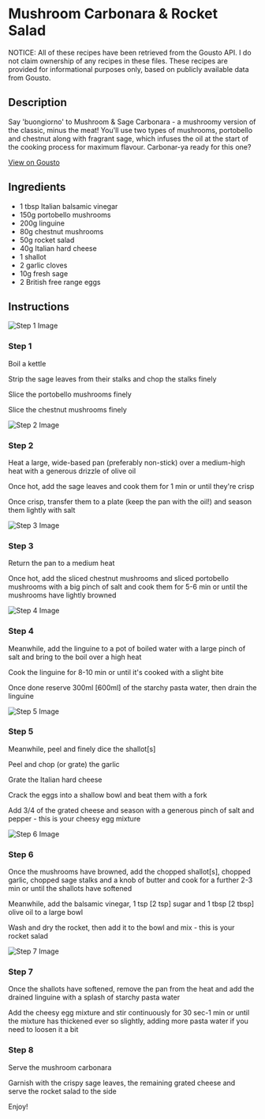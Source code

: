 # Mushroom Carbonara & Rocket Salad 

NOTICE: All of these recipes have been retrieved from the Gousto API. I do not claim ownership of any recipes in these files. These recipes are provided for informational purposes only, based on publicly available data from Gousto.

## Description

Say 'buongiorno' to Mushroom & Sage Carbonara - a mushroomy version of the classic, minus the meat! You'll use two types of mushrooms, portobello and chestnut along with fragrant sage, which infuses the oil at the start of the cooking process for maximum flavour. Carbonar-ya ready for this one?

[View on Gousto](https://www.gousto.co.uk/recipes/cookbook/mushroom-carbonara-rocket-salad)

## Ingredients

- 1 tbsp Italian balsamic vinegar
- 150g portobello mushrooms
- 200g linguine 
- 80g chestnut mushrooms 
- 50g rocket salad 
- 40g Italian hard cheese
- 1 shallot
- 2 garlic cloves 
- 10g fresh sage 
- 2 British free range eggs

## Instructions

![Step 1 Image](https://production-media.gousto.co.uk/cms/recipe-step-image/986.-step-1-x200.jpg)

### Step 1

Boil a kettle


Strip the sage&nbsp;leaves from their stalks and chop the stalks finely&nbsp;


Slice the portobello mushrooms finely


Slice the chestnut mushrooms finely

![Step 2 Image](https://production-media.gousto.co.uk/cms/recipe-step-image/986.-step-2-x200.jpg)

### Step 2

Heat a large, wide-based pan (preferably non-stick) over a medium-high heat with a generous drizzle of olive oil


Once hot, add the sage leaves and cook them for 1 min or until they're crisp


Once crisp, transfer them to a plate (keep the pan with the oil!) and season them lightly with&nbsp;salt

![Step 3 Image](https://production-media.gousto.co.uk/cms/recipe-step-image/986.-step-3-x200.jpg)

### Step 3

Return the pan to a medium heat&nbsp;


Once hot, add the sliced&nbsp;chestnut mushrooms and sliced&nbsp;portobello mushrooms with a big pinch of salt and cook them for 5-6 min or until the mushrooms have lightly browned

![Step 4 Image](https://production-media.gousto.co.uk/cms/recipe-step-image/986.-step-4-x200.jpg)

### Step 4

Meanwhile, add the linguine to a pot of boiled water with a large pinch of salt and bring to the boil over a high heat


Cook the linguine for 8-10 min or until it's cooked with a slight bite


Once done reserve 300ml <span class="text-danger">[600ml]</span> of the starchy pasta water, then drain the linguine

![Step 5 Image](https://production-media.gousto.co.uk/cms/recipe-step-image/986.-step-5-x200.jpg)

### Step 5

Meanwhile, peel and finely dice the shallot<span class="text-danger">[s]</span>


Peel and chop (or grate) the garlic


Grate the Italian hard cheese


Crack the eggs&nbsp;into a shallow bowl and beat them with a fork


Add 3/4 of the&nbsp;grated cheese and season with a generous pinch of salt and pepper - this is your&nbsp;cheesy egg mixture

![Step 6 Image](https://production-media.gousto.co.uk/cms/recipe-step-image/986.-step-6-x200.jpg)

### Step 6

Once the mushrooms have browned, add the chopped shallot<span class="text-danger">[s]</span>, chopped garlic, chopped sage stalks and a knob of butter and cook for a further 2-3 min or until the shallots have softened


Meanwhile, add the balsamic vinegar, 1 tsp <span class="text-danger">[2 tsp]</span> sugar and 1 tbsp <span class="text-danger">[2 tbsp]</span> olive oil to a large bowl


Wash and dry the rocket, then add it to the bowl and mix - this is your rocket salad

![Step 7 Image](https://production-media.gousto.co.uk/cms/recipe-step-image/986.-step-7-x200.jpg)

### Step 7

Once the shallots have softened, remove the pan from the heat and add the drained linguine with a splash of starchy&nbsp;pasta water&nbsp;


Add the cheesy egg mixture and stir continuously for 30 sec-1 min or until the mixture has thickened ever so slightly, adding more pasta water if you need to loosen it a bit

### Step 8

Serve the mushroom carbonara&nbsp;


Garnish with the crispy sage leaves, the remaining grated cheese&nbsp;and serve&nbsp;the rocket salad to the side


Enjoy!

